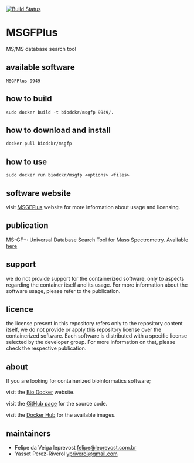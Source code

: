 [![Build Status](https://travis-ci.org/BioDocker/MSGFPlus.svg)](https://travis-ci.org/BioDocker/MSGFPlus)

MSGFPlus
=====
MS/MS database search tool


available software
--------
`MSGFPlus 9949`


how to build
------------
`sudo docker build -t biodckr/msgfp 9949/.`


how to download and install
---------------------------
`docker pull biodckr/msgfp`


how to use
------------
`sudo docker run biodckr/msgfp <options> <files>`


software website
----------------
visit [MSGFPlus](http://proteomics.ucsd.edu/Software/MSGFPlus/) website for more information about usage and licensing.


publication
-----------
MS-GF+: Universal Database Search Tool for Mass Spectrometry.
Available [here](http://www.nature.com/ncomms/2014/141031/ncomms6277/abs/ncomms6277.html)


support
-------
we do not provide support for the containerized software, only to aspects regarding the container itself
and its usage. For more information about the software usage, please refer to the publication.


licence
-------
the license present in this repository refers only to the repository content itself, we do not provide or
apply this repository license over the containerized software. Each software is distributed with a specific
license selected by the developer group. For more information on that, please check the respective publication.


about
-----
If you are looking for containerized bioinformatics software;

visit the [Bio Docker](http://biodocker.github.io "Bio Docker") website.

visit the [GitHub page](https://github.com/BioDocker/) for the source code.

visit the [Docker Hub](https://registry.hub.docker.com/repos/biodckr/) for the available images.


maintainers
-----------
* Felipe da Veiga leprevost <felipe@leprevost.com.br>
* Yasset Perez-Riverol <ypriverol@gmail.com>
